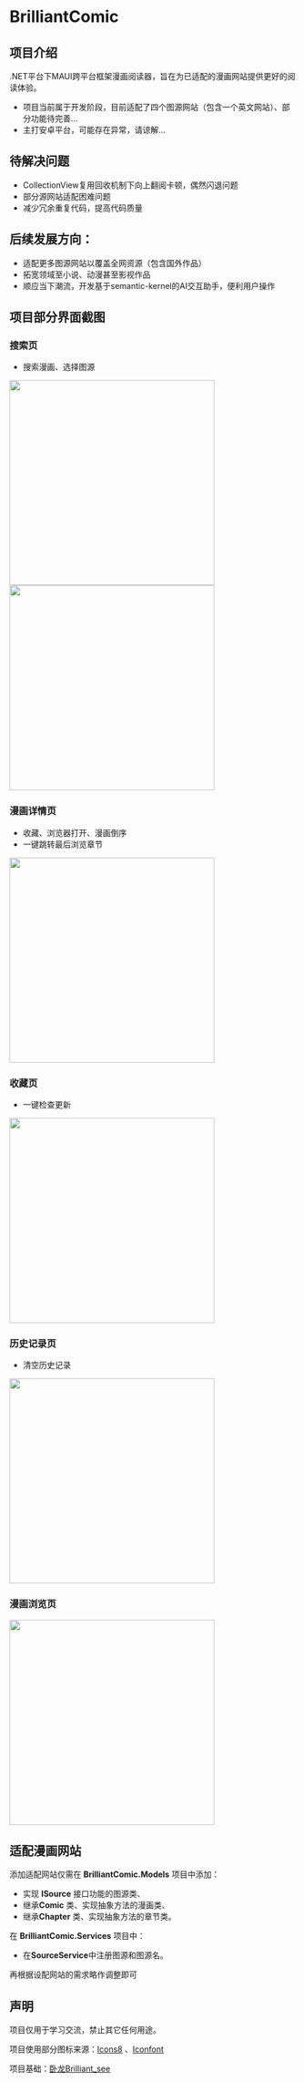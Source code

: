 # BrilliantComic
## 项目介绍
.NET平台下MAUI跨平台框架漫画阅读器，旨在为已适配的漫画网站提供更好的阅读体验。

- 项目当前属于开发阶段，目前适配了四个图源网站（包含一个英文网站）、部分功能待完善...
- 主打安卓平台，可能存在异常，请谅解...
  
## 待解决问题
- CollectionView复用回收机制下向上翻阅卡顿，偶然闪退问题
- 部分源网站适配困难问题
- 减少冗余重复代码，提高代码质量

## 后续发展方向：
- 适配更多图源网站以覆盖全网资源（包含国外作品）
- 拓宽领域至小说、动漫甚至影视作品
- 顺应当下潮流，开发基于semantic-kernel的AI交互助手，便利用户操作

## 项目部分界面截图
### 搜索页
- 搜索漫画、选择图源
<img src="img/searchPage01.jpg" width="360px" />
<img src="img/searchPage02.jpg" width="360px" />

### 漫画详情页
- 收藏、浏览器打开、漫画倒序
- 一键跳转最后浏览章节
<img src="img/detailPage_1.jpg" width="360px" />

### 收藏页
- 一键检查更新
<img src="img/favoritePage_1.jpg" width="360px" />

### 历史记录页
- 清空历史记录
<img src="img/historyPage_1.jpg" width="360px" />

### 漫画浏览页
<img src="img/browsePage_1.jpg" width="360px" />

## 适配漫画网站
添加适配网站仅需在 **BrilliantComic.Models** 项目中添加：
- 实现 **ISource** 接口功能的图源类、
- 继承**Comic** 类、实现抽象方法的漫画类、
- 继承**Chapter** 类、实现抽象方法的章节类。

在 **BrilliantComic.Services** 项目中：
- 在**SourceService**中注册图源和图源名。

再根据设配网站的需求略作调整即可

## 声明

项目仅用于学习交流，禁止其它任何用途。

项目使用部分图标来源：[Icons8](https://icons8.com) 、[Iconfont](https://www.iconfont.cn)

项目基础：[卧龙Brilliant_see](https://gitee.com/long2023/brilliant_see?_from=gitee_search)
